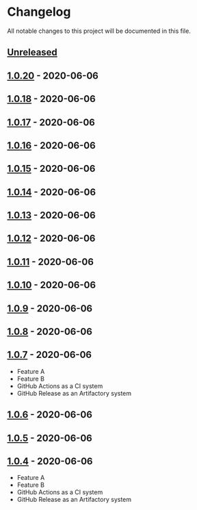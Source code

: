 # Changelog

All notable changes to this project will be documented in this file.

## [Unreleased]

## [1.0.20] - 2020-06-06

## [1.0.18] - 2020-06-06

## [1.0.17] - 2020-06-06

## [1.0.16] - 2020-06-06

## [1.0.15] - 2020-06-06

## [1.0.14] - 2020-06-06

## [1.0.13] - 2020-06-06

## [1.0.12] - 2020-06-06

## [1.0.11] - 2020-06-06

## [1.0.10] - 2020-06-06

## [1.0.9] - 2020-06-06

## [1.0.8] - 2020-06-06

## [1.0.7] - 2020-06-06

-   Feature A
-   Feature B
-   GitHub Actions as a CI system
-   GitHub Release as an Artifactory system

## [1.0.6] - 2020-06-06

## [1.0.5] - 2020-06-06

## [1.0.4] - 2020-06-06

-   Feature A
-   Feature B
-   GitHub Actions as a CI system
-   GitHub Release as an Artifactory system

[Unreleased]: https://github.com/hawthorne-abendsen/centaurus/compare/1.0.20...HEAD

[1.0.20]: https://github.com/hawthorne-abendsen/centaurus/compare/1.0.18...1.0.20

[1.0.18]: https://github.com/hawthorne-abendsen/centaurus/compare/1.0.17...1.0.18

[1.0.17]: https://github.com/hawthorne-abendsen/centaurus/compare/1.0.16...1.0.17

[1.0.16]: https://github.com/hawthorne-abendsen/centaurus/compare/1.0.15...1.0.16

[1.0.15]: https://github.com/hawthorne-abendsen/centaurus/compare/1.0.14...1.0.15

[1.0.14]: https://github.com/hawthorne-abendsen/centaurus/compare/1.0.13...1.0.14

[1.0.13]: https://github.com/hawthorne-abendsen/centaurus/compare/1.0.12...1.0.13

[1.0.12]: https://github.com/hawthorne-abendsen/centaurus/compare/1.0.11...1.0.12

[1.0.11]: https://github.com/hawthorne-abendsen/centaurus/compare/1.0.10...1.0.11

[1.0.10]: https://github.com/hawthorne-abendsen/centaurus/compare/1.0.9...1.0.10

[1.0.9]: https://github.com/hawthorne-abendsen/centaurus/compare/1.0.8...1.0.9

[1.0.8]: https://github.com/hawthorne-abendsen/centaurus/compare/1.0.7...1.0.8

[1.0.7]: https://github.com/hawthorne-abendsen/centaurus/compare/1.0.6...1.0.7

[1.0.6]: https://github.com/hawthorne-abendsen/centaurus/compare/1.0.5...1.0.6

[1.0.5]: https://github.com/hawthorne-abendsen/centaurus/compare/1.0.4...1.0.5

[1.0.4]: https://github.com/hawthorne-abendsen/centaurus/compare/3bef7e85610beb7fcc293d274b91569d84d4c5a0...1.0.4
